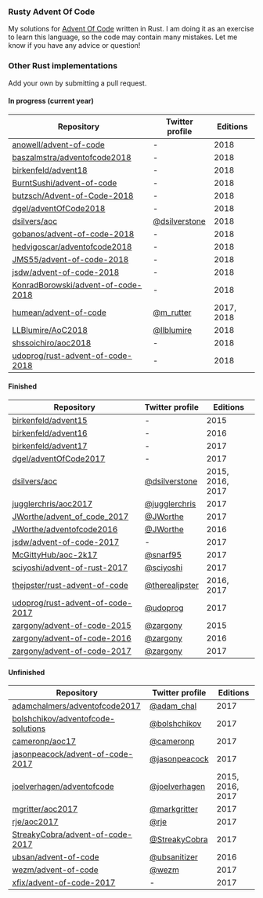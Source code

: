 ### Rusty Advent Of Code

My solutions for [Advent Of Code](http://adventofcode.com) written in Rust. I am doing it as an
exercise to learn this language, so the code may contain many mistakes. Let me know if you have any
advice or question!

### Other Rust implementations

Add your own by submitting a pull request.

#### In progress (current year)

| Repository | Twitter profile | Editions |
|--|--|--|
| [anowell/advent-of-code](https://github.com/anowell/advent-of-code) | - | 2018 |
| [baszalmstra/adventofcode2018](https://github.com/baszalmstra/adventofcode2018) | - | 2018 |
| [birkenfeld/advent18](https://github.com/birkenfeld/advent18) | - | 2018 |
| [BurntSushi/advent-of-code](https://github.com/BurntSushi/advent-of-code) | - | 2018 |
| [butzsch/Advent-of-Code-2018](https://github.com/butzsch/Advent-of-Code-2018) | - | 2018 |
| [dgel/adventOfCode2018](https://github.com/dgel/adventOfCode2018) | - | 2018 |
| [dsilvers/aoc](https://git.gitano.org.uk/personal/dsilvers/aoc.git/tree) | [@dsilverstone](https://twitter.com/dsilverstone) | 2018 |
| [gobanos/advent-of-code-2018](https://github.com/gobanos/advent-of-code-2018) | - | 2018 |
| [hedvigoscar/adventofcode2018](https://github.com/hedvigoscar/adventofcode2018) | - | 2018 |
| [JMS55/advent-of-code-2018](https://gitlab.com/JMS55/advent-of-code-2018) | - | 2018 |
| [jsdw/advent-of-code-2018](https://github.com/jsdw/advent-of-code-2018) | - | 2018 |
| [KonradBorowski/advent-of-code-2018](https://gitlab.com/KonradBorowski/advent-of-code-2018) | - | 2018 |
| [humean/advent-of-code](https://github.com/humean/advent-of-code) | [@m_rutter](https://twitter.com/m_rutter) | 2017, 2018 |
| [LLBlumire/AoC2018](https://github.com/LLBlumire/AOC2018) | [@llblumire](https://twitter.com/llblumire) | 2018 |
| [shssoichiro/aoc2018](https://git.onewebdev.info/soichiro/aoc2018) | - | 2018 |
| [udoprog/rust-advent-of-code-2018](https://github.com/udoprog/rust-advent-of-code-2018) | - | 2018 |

#### Finished

| Repository | Twitter profile | Editions |
|--|--|--|
| [birkenfeld/advent15](https://github.com/birkenfeld/advent15) | - | 2015 |
| [birkenfeld/advent16](https://github.com/birkenfeld/advent16) | - | 2016 |
| [birkenfeld/advent17](https://github.com/birkenfeld/advent17) | - | 2017 |
| [dgel/adventOfCode2017](https://github.com/dgel/adventOfCode2017) | - | 2017 |
| [dsilvers/aoc](https://git.gitano.org.uk/personal/dsilvers/aoc.git/tree) | [@dsilverstone](https://twitter.com/dsilverstone) | 2015, 2016, 2017 |
| [jugglerchris/aoc2017](https://github.com/jugglerchris/aoc2017) | [@jugglerchris](https://twitter.com/jugglerchris) | 2017 |
| [JWorthe/advent_of_code_2017](https://github.com/JWorthe/advent_of_code_2017) | [@JWorthe](https://twitter.com/JWorthe) | 2017 |
| [JWorthe/adventofcode2016](https://github.com/JWorthe/adventofcode2016) | [@JWorthe](https://twitter.com/JWorthe) | 2016 |
| [jsdw/advent-of-code-2017](https://github.com/jsdw/advent-of-code-2017) | - | 2017 |
| [McGittyHub/aoc-2k17](https://github.com/McGittyHub/aoc-2k17) | [@snarf95](https://twitter.com/snarf95) | 2017 |
| [sciyoshi/advent-of-rust-2017](https://github.com/sciyoshi/advent-of-rust-2017) | [@sciyoshi](https://twitter.com/sciyoshi) | 2017 |
| [thejpster/rust-advent-of-code](https://github.com/thejpster/rust-advent-of-code) | [@therealjpster](https://twitter.com/therealjpster) | 2016, 2017 |
| [udoprog/rust-advent-of-code-2017](https://github.com/udoprog/rust-advent-of-code-2017) | [@udoprog](https://twitter.com/udoprog) | 2017 |
| [zargony/advent-of-code-2015](https://github.com/zargony/advent-of-code-2015) | [@zargony](https://twitter.com/zargony) | 2015 |
| [zargony/advent-of-code-2016](https://github.com/zargony/advent-of-code-2016) | [@zargony](https://twitter.com/zargony) | 2016 |
| [zargony/advent-of-code-2017](https://github.com/zargony/advent-of-code-2017) | [@zargony](https://twitter.com/zargony) | 2017 |

#### Unfinished

| Repository | Twitter profile | Editions |
|--|--|--|
| [adamchalmers/adventofcode2017](https://github.com/adamchalmers/adventofcode2017) | [@adam_chal](https://twitter.com/adam_chal) | 2017 |
| [bolshchikov/adventofcode-solutions](https://github.com/bolshchikov/adventofcode-solutions) | [@bolshchikov](https://twitter.com/bolshchikov) | 2017 |
| [cameronp/aoc17](https://github.com/cameronp/aoc17) | [@cameronp](https://twitter.com/cameronp) | 2017 |
| [jasonpeacock/advent-of-code-2017](https://github.com/jasonpeacock/advent-of-code-2017) | [@jasonpeacock](https://twitter.com/jasonpeacock) | 2017 |
| [joelverhagen/adventofcode](https://github.com/joelverhagen/adventofcode) | [@joelverhagen](https://twitter.com/joelverhagen) | 2015, 2016, 2017 |
| [mgritter/aoc2017](https://github.com/mgritter/aoc2017) | [@markgritter](https://twitter.com/markgritter) | 2017 |
| [rje/aoc2017](https://github.com/rje/aoc2017) | [@rje](https://twitter.com/rje) | 2017 |
| [StreakyCobra/advent-of-code-2017](https://github.com/StreakyCobra/advent-of-code-2017) | [@StreakyCobra](https://twitter.com/StreakyCobra) | 2017 |
| [ubsan/advent-of-code](https://github.com/ubsan/advent-of-code) | [@ubsanitizer](https://twitter.com/ubsanitizer) | 2016 |
| [wezm/advent-of-code](https://github.com/wezm/advent-of-code) | [@wezm](https://twitter.com/wezm) | 2017 |
| [xfix/advent-of-code-2017](https://github.com/xfix/advent-of-code-2017) | - | 2017 |

